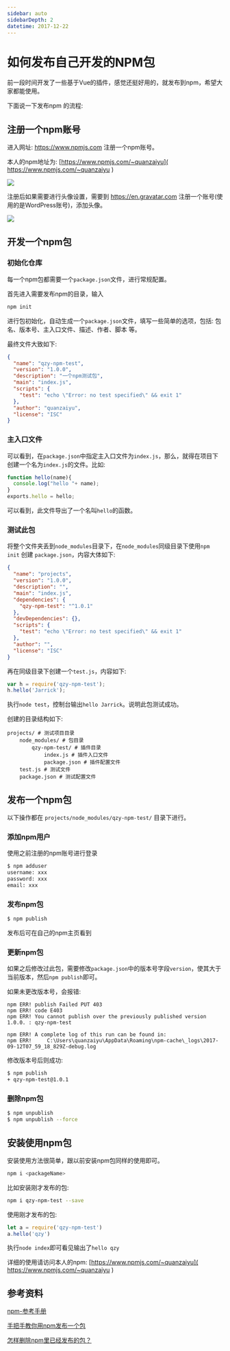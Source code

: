 ```yaml
---
sidebar: auto
sidebarDepth: 2
datetime: 2017-12-22
---
```


# 如何发布自己开发的NPM包


前一段时间开发了一些基于Vue的插件，感觉还挺好用的，就发布到npm，希望大家都能使用。

下面说一下发布npm 的流程:



## 注册一个npm账号

进入网址: https://www.npmjs.com 注册一个npm账号。

本人的npm地址为: [https://www.npmjs.com/~quanzaiyu]( https://www.npmjs.com/~quanzaiyu )  

![](@/img/articles/npm/001.png)

注册后如果需要进行头像设置，需要到 https://en.gravatar.com 注册一个账号(使用的是WordPress账号)，添加头像。

![](@/img/articles/npm/002.png)



## 开发一个npm包

### 初始化仓库

每一个npm包都需要一个`package.json`文件，进行常规配置。

首先进入需要发布npm的目录，输入

```bash
npm init
```

进行包初始化，自动生成一个`package.json`文件，填写一些简单的选项，包括: 包名、版本号、主入口文件、描述、作者、脚本 等。

最终文件大致如下:

```json
{
  "name": "qzy-npm-test",
  "version": "1.0.0",
  "description": "一个npm测试包",
  "main": "index.js",
  "scripts": {
    "test": "echo \"Error: no test specified\" && exit 1"
  },
  "author": "quanzaiyu",
  "license": "ISC"
}
```



### 主入口文件

可以看到，在`package.json`中指定主入口文件为`index.js`，那么，就得在项目下创建一个名为`index.js`的文件。比如:

```js
function hello(name){
  console.log("hello "+ name);
}
exports.hello = hello;
```

可以看到，此文件导出了一个名叫`hello`的函数。



### 测试此包

将整个文件夹丢到`node_modules`目录下，在`node_modules`同级目录下使用`npm init` 创建 `package.json`，内容大体如下:

```json
{
  "name": "projects",
  "version": "1.0.0",
  "description": "",
  "main": "index.js",
  "dependencies": {
    "qzy-npm-test": "^1.0.1"
  },
  "devDependencies": {},
  "scripts": {
    "test": "echo \"Error: no test specified\" && exit 1"
  },
  "author": "",
  "license": "ISC"
}
```

再在同级目录下创建一个`test.js`，内容如下:

```js
var h = require('qzy-npm-test');
h.hello('Jarrick');
```

执行`node test`，控制台输出`hello Jarrick`。说明此包测试成功。



创建的目录结构如下:

```
projects/ # 测试项目目录
	node_modules/ # 包目录
		qzy-npm-test/ # 插件目录
			index.js # 插件入口文件
			package.json # 插件配置文件
	test.js # 测试文件
	package.json # 测试配置文件
```



## 发布一个npm包

以下操作都在 `projects/node_modules/qzy-npm-test/` 目录下进行。

### 添加npm用户

使用之前注册的npm账号进行登录

```bash
$ npm adduser
username: xxx
password: xxx
email: xxx
```

### 发布npm包

```bash
$ npm publish
```

发布后可在自己的npm主页看到

### 更新npm包

如果之后修改过此包，需要修改`package.json`中的版本号字段`version`，使其大于当前版本，然后`npm publish`即可。

如果未更改版本号，会报错:

```
npm ERR! publish Failed PUT 403
npm ERR! code E403
npm ERR! You cannot publish over the previously published version 1.0.0. : qzy-npm-test

npm ERR! A complete log of this run can be found in:
npm ERR!     C:\Users\quanzaiyu\AppData\Roaming\npm-cache\_logs\2017-09-12T07_59_18_829Z-debug.log
```

修改版本号后则成功:

```bash
$ npm publish
+ qzy-npm-test@1.0.1
```



### 删除npm包

```bash
$ npm unpublish
$ npm unpublish --force
```



## 安装使用npm包

安装使用方法很简单，跟以前安装npm包同样的使用即可。

```bash
npm i <packageName>
```

比如安装刚才发布的包:

```bash
npm i qzy-npm-test --save
```

使用刚才发布的包:

```js
let a = require('qzy-npm-test')
a.hello('qzy')
```

执行`node index`即可看见输出了`hello qzy`

详细的使用请访问本人的npm: [https://www.npmjs.com/~quanzaiyu]( https://www.npmjs.com/~quanzaiyu )  



## 参考资料

[npm-参考手册](https://segmentfault.com/a/1190000009315989) 

[手把手教你用npm发布一个包](http://www.jianshu.com/p/36d3e0e00157) 

[怎样删除npm里已经发布的包？](https://segmentfault.com/q/1010000009389901)
